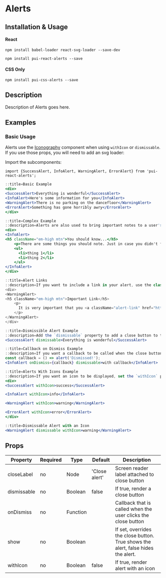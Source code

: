 # Alerts

## Installation & Usage

#### React
`npm install babel-loader react-svg-loader --save-dev`

`npm install pui-react-alerts --save`

#### CSS Only
`npm install pui-css-alerts --save`

## Description
Description of Alerts goes here.

## Examples

### Basic Usage
Alerts use the [Iconography](/react_base_iconography.html) component when using `withIcon` or `dismissable`.
If you use those props, you will need to add an svg loader:

Import the subcomponents:

```
import {SuccessAlert, InfoAlert, WarningAlert, ErrorAlert} from 'pui-react-alerts';
```

```jsx
::title=Basic Example
<div>
<SuccessAlert>Everything is wonderful</SuccessAlert>
<InfoAlert>Here's some information for you</InfoAlert>
<WarningAlert>There is no parking on the dancefloor</WarningAlert>
<ErrorAlert>Something has gone horribly awry</ErrorAlert>
</div>
```

```jsx
::title=Complex Example
::description=Alerts are also used to bring important notes to a user's attention. If the content of your alert is a little more complicated, we would recommend using headings coupled with the content.
<div>
<InfoAlert>
<h5 className="em-high mtn">You should know...</h5>
    <p>There are some things you should note. Just in case you didn't figure it out already.</p>
    <ul>
      <li>thing 1</li>
      <li>thing 2</li>
    </ul>
</InfoAlert>
</div>
```

```jsx
::title=Alert Links
::description=If you want to include a link in your alert, use the class `alert-link`.
<div>
<WarningAlert>
<h5 className="em-high mtn">Important Link</h5>
    <p>
      It is very important that you <a className="alert-link" href="http://bit.ly/1vkXaYb" aria-label="demo link to a funny gif">click here</a>
    </p>
</WarningAlert>
</div>
```

```jsx
::title=Dismissible Alert Example
::description=Add the `dismissable` property to add a close button to the alert.
<SuccessAlert dismissable>Everything is wonderful</SuccessAlert>
```

```jsx
::title=Callback on Dismiss Example
::description=If you want a callback to be called when the close button is clicked, set the `onDismiss` property to that callback.
const callback = () => alert('Dismissed!');
<InfoAlert onDismiss={callback} dismissable>with callback</InfoAlert>
```

```jsx
::title=Alerts With Icons Example
::description=If you want an icon to be displayed, set the `withIcon` property.
<div>
<SuccessAlert withIcon>success</SuccessAlert>

<InfoAlert withIcon>info</InfoAlert>

<WarningAlert withIcon>warning</WarningAlert>

<ErrorAlert withIcon>error</ErrorAlert>
</div>
```

```jsx
::title=Dismissable Alert with an Icon
<WarningAlert dismissable withIcon>warning</WarningAlert>
```

## Props

Property | Required | Type | Default | Description
---------|----------|------|---------|------------
closeLabel  | no | Node     | 'Close alert' | Screen reader label attached to close button
dismissable | no | Boolean  | false         | If true, render a close button
onDismiss   | no | Function |               | Callback that is called when the user clicks the close button
show        | no | Boolean  |               | If set, overrides the close button. True shows the alert, false hides the alert.
withIcon    | no | Boolean  | false         | If true, render alert with an icon